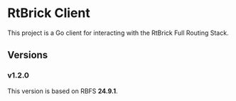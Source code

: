 # RtBrick Client

This project is a Go client for interacting with the RtBrick Full Routing Stack.

## Versions

### v1.2.0

This version is based on RBFS **24.9.1**.